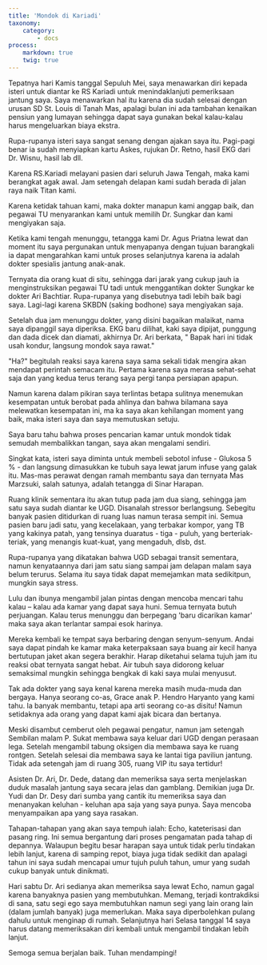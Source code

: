 ```yaml
---
title: 'Mondok di Kariadi'
taxonomy:
    category:
        - docs
process:
    markdown: true
    twig: true
---
```


Tepatnya hari Kamis tanggal Sepuluh Mei, saya menawarkan diri kepada isteri untuk diantar ke RS Kariadi untuk menindaklanjuti pemeriksaan jantung saya. Saya menawarkan hal itu karena dia sudah selesai dengan urusan SD St. Louis di Tanah Mas, apalagi bulan ini ada tambahan kenaikan pensiun yang lumayan sehingga dapat saya gunakan bekal kalau-kalau harus mengeluarkan biaya ekstra.

Rupa-rupanya isteri saya sangat senang dengan ajakan saya itu. Pagi-pagi benar ia sudah menyiapkan kartu Askes, rujukan Dr. Retno, hasil EKG dari Dr. Wisnu, hasil lab dll.

Karena RS.Kariadi melayani pasien dari seluruh Jawa Tengah, maka kami berangkat agak awal. Jam setengah delapan kami sudah berada di jalan raya naik Titan kami.

Karena ketidak tahuan kami, maka dokter manapun kami anggap baik, dan pegawai TU menyarankan kami untuk memilih Dr. Sungkar dan kami mengiyakan saja.

Ketika kami tengah menunggu, tetangga kami Dr. Agus Priatna lewat dan moment itu saya pergunakan untuk menyapanya dengan tujuan barangkali ia dapat mengarahkan kami untuk proses selanjutnya karena ia adalah dokter spesialis jantung anak-anak.

Ternyata dia orang kuat di situ, sehingga dari jarak yang cukup jauh ia menginstruksikan pegawai TU tadi untuk menggantikan dokter Sungkar ke dokter Ari Bachtiar. Rupa-rupanya yang disebutnya tadi lebih baik bagi saya. Lagi-lagi karena SKBDN (saking bodhone) saya mengiyakan saja.

Setelah dua jam menunggu dokter, yang disini bagaikan malaikat, nama saya dipanggil saya diperiksa. EKG baru dilihat, kaki saya dipijat, punggung dan dada dicek dan diamati, akhirnya Dr. Ari berkata, " Bapak hari ini tidak usah kondur, langsung mondok saya rawat."

"Ha?" begitulah reaksi saya karena saya sama sekali tidak mengira akan mendapat perintah semacam itu. Pertama karena saya merasa sehat-sehat saja dan yang kedua terus terang saya pergi tanpa persiapan apapun.

Namun karena dalam pikiran saya terlintas betapa sulitnya menemukan kesempatan untuk berobat pada ahlinya dan bahwa bilamana saya melewatkan kesempatan ini, ma ka saya akan kehilangan moment yang baik, maka isteri saya dan saya memutuskan setuju.

Saya baru tahu bahwa proses pencarian kamar untuk mondok tidak semudah membalikkan tangan, saya akan mengalami sendiri.

Singkat kata, isteri saya diminta untuk membeli sebotol infuse - Glukosa 5 % - dan langsung dimasukkan ke tubuh saya lewat jarum infuse yang galak itu. Mas-mas perawat dengan ramah membantu saya dan ternyata Mas Marzsuki, salah satunya, adalah tetangga di Sinar Harapan.

Ruang klinik sementara itu akan tutup pada jam dua siang, sehingga jam satu saya sudah diantar ke UGD. Disanalah stressor berlangsung. Sebegitu banyak pasien ditidurkan di ruang luas namun terasa sempit ini. Semua pasien baru jadi satu, yang kecelakaan, yang terbakar kompor, yang TB yang kakinya patah, yang tensinya duaratus - tiga - puluh, yang berteriak-teriak, yang menangis kuat-kuat, yang mengaduh, dlsb, dst.

Rupa-rupanya yang dikatakan bahwa UGD sebagai transit sementara, namun kenyataannya dari jam satu siang sampai jam delapan malam saya belum terurus. Selama itu saya tidak dapat memejamkan mata sedikitpun, mungkin saya stress.

Lulu dan ibunya mengambil jalan pintas dengan mencoba mencari tahu kalau – kalau ada kamar yang dapat saya huni. Semua ternyata butuh perjuangan. Kalau terus menunggu dan berpegang 'baru dicarikan kamar' maka saya akan terlantar sampai esok harinya.

Mereka kembali ke tempat saya berbaring dengan senyum-senyum. Andai saya dapat pindah ke kamar maka keterpaksaan saya buang air kecil hanya bertutupan jaket akan segera berakhir. Harap diketahui selama tujuh jam itu reaksi obat ternyata sangat hebat. Air tubuh saya didorong keluar semaksimal mungkin sehingga bengkak di kaki saya mulai menyusut.

Tak ada dokter yang saya kenal karena mereka masih muda-muda dan bergaya. Hanya seorang co-as, Grace anak P. Hendro Haryanto yang kami tahu. la banyak membantu, tetapi apa arti seorang co-as disitu! Namun setidaknya ada orang yang dapat kami ajak bicara dan bertanya.

Meski disambut cemberut oleh pegawai pengatur, namun jam setengah Sembilan malam P. Sukat membawa saya keluar dari UGD dengan perasaan lega. Setelah mengambil tabung oksigen dia membawa saya ke ruang rontgen. Setelah selesai dia membawa saya ke lantai tiga paviliun jantung. Tidak ada setengah jam di ruang 305, ruang VIP itu saya tertidur!

Asisten Dr. Ari, Dr. Dede, datang dan memeriksa saya serta menjelaskan duduk masalah jantung saya secara jelas dan gamblang. Demikian juga Dr. Yudi dan Dr. Desy dari sumba yang cantik itu memeriksa saya dan menanyakan keluhan - keluhan apa saja yang saya punya. Saya mencoba menyampaikan apa yang saya rasakan.

Tahapan-tahapan yang akan saya tempuh ialah: Echo, kateterisasi dan pasang ring. Ini semua bergantung dari proses pengamatan pada tahap di depannya. Walaupun begitu  besar harapan saya untuk tidak perlu tindakan lebih lanjut, karena di samping repot,  biaya juga tidak sedikit dan apalagi tahun ini saya sudah mencapai umur tujuh puluh tahun, umur yang sudah cukup banyak untuk dinikmati.

Hari sabtu Dr. Ari sedianya akan memeriksa saya lewat Echo, namun gagal karena banyaknya pasien yang membutuhkan. Memang, terjadi kontrakdiksi di sana, satu segi ego saya membutuhkan namun segi yang lain orang lain (dalam jumlah banyak) juga memerlukan. Maka saya diperbolehkan pulang dahulu untuk menginap di rumah. Selanjutnya hari Selasa tanggal 14 saya harus datang memeriksakan diri kembali untuk mengambil tindakan lebih lanjut.

Semoga semua berjalan baik. Tuhan mendampingi!
